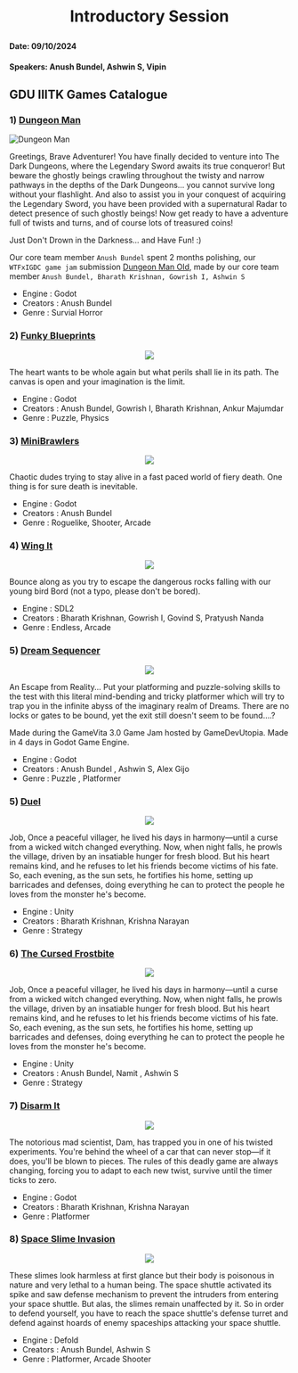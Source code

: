 
# <p align="center">Introductory Session </p>
#### Date: 09/10/2024 
#### Speakers: Anush Bundel, Ashwin S, Vipin


## GDU IIITK Games Catalogue
### 1) [Dungeon Man](https://electrocubic.itch.io/dungeon-man)
![Dungeon Man](Assets/DungeonManNew.png)

Greetings, Brave Adventurer! You have finally decided to venture into The Dark Dungeons, where the Legendary Sword awaits its true conqueror! But beware the ghostly beings crawling throughout the twisty and narrow pathways in the depths of the Dark Dungeons... you cannot survive long without your flashlight. And also to assist you in your conquest of acquiring the Legendary Sword, you have been provided with a supernatural Radar to detect presence of such ghostly beings! Now get ready to have a adventure full of twists and turns, and of course lots of treasured coins!

Just Don't Drown in the Darkness... and Have Fun! :)

Our core team member `Anush Bundel` spent 2 months polishing, our `WTFxIGDC game jam` submission [Dungeon Man Old](https://bharathk33.itch.io/radar-game), made by our core team member `Anush Bundel, Bharath Krishnan, Gowrish I, Ashwin S`
- Engine : Godot
- Creators : Anush Bundel
- Genre : Survial Horror

### 2) [Funky Blueprints](https://bharathk33.itch.io/funkyblueprints)
<p align="center">
 <img src = "Assets/Funky%20Blueprints.png"> </img>
</p>

The heart wants to be whole again but what perils shall lie in its path. The canvas is open and your imagination is the limit.

- Engine : Godot
- Creators : Anush Bundel, Gowrish I, Bharath Krishnan, Ankur Majumdar
- Genre : Puzzle, Physics

### 3) [MiniBrawlers](https://electrocubic.itch.io/mini-brawlers)
<p align="center">
 <img src = "Assets/MiniBrawlers.png"> </img>
</p>

Chaotic dudes trying to stay alive in a fast paced world of fiery death. One thing is for sure death is inevitable.

- Engine : Godot
- Creators : Anush Bundel
- Genre : Roguelike, Shooter, Arcade

### 4) [Wing It](https://bharathk33.itch.io/wingit)
<p align="center">
 <img src = "Assets/WingIt.jpg"> </img>
</p>

Bounce along as you try to escape the dangerous rocks falling with our young bird Bord (not a typo, please don't be bored).

- Engine : SDL2
- Creators : Bharath Krishnan, Gowrish I, Govind S, Pratyush Nanda
- Genre : Endless, Arcade 

### 5) [Dream Sequencer](https://electrocubic.itch.io/dream-sequencer)
<p align="center">
 <img src = "Assets/DreamSequencer.png"> </img>
</p>

An Escape from Reality...
Put your platforming and puzzle-solving skills to the test with this literal mind-bending and tricky platformer which will try to trap you in the infinite abyss of the imaginary realm of Dreams. There are no locks or gates to be bound, yet the exit still doesn't seem to be found....?

Made during the GameVita 3.0 Game Jam hosted by GameDevUtopia. Made in 4 days in Godot Game Engine.

- Engine : Godot
- Creators : Anush Bundel , Ashwin S, Alex Gijo 
- Genre : Puzzle , Platformer 

### 5) [Duel](https://bharathk33.itch.io/duel)
<p align="center">
 <img src = "Assets/Duel.png"> </img>
</p>

Job, Once a peaceful villager, he lived his days in harmony—until a curse from a wicked witch changed everything. Now, when night falls, he prowls the village, driven by an insatiable hunger for fresh blood. But his heart remains kind, and he refuses to let his friends become victims of his fate. So, each evening, as the sun sets, he fortifies his home, setting up barricades and defenses, doing everything he can to protect the people he loves from the monster he's become.

- Engine : Unity
- Creators : Bharath Krishnan, Krishna Narayan 
- Genre : Strategy



### 6) [The Cursed Frostbite](https://electrocubic.itch.io/the-cursed-frostbite)
<p align="center">
 <img src = "Assets/CursedFrostbite.png"> </img>
</p>

Job, Once a peaceful villager, he lived his days in harmony—until a curse from a wicked witch changed everything. Now, when night falls, he prowls the village, driven by an insatiable hunger for fresh blood. But his heart remains kind, and he refuses to let his friends become victims of his fate. So, each evening, as the sun sets, he fortifies his home, setting up barricades and defenses, doing everything he can to protect the people he loves from the monster he's become.

- Engine : Unity
- Creators : Anush Bundel, Namit , Ashwin S
- Genre : Strategy

### 7) [Disarm It](https://bharathk33.itch.io/disarm-it)
<p align="center">
 <img src = "Assets/DisarmIt.jpg"> </img>
</p>

The notorious mad scientist, Dam, has trapped you in one of his twisted experiments. You're behind the wheel of a car that can never stop—if it does, you'll be blown to pieces. The rules of this deadly game are always changing, forcing you to adapt to each new twist, survive until the timer ticks to zero.

- Engine : Godot
- Creators : Bharath Krishnan, Krishna Narayan 
- Genre : Platformer

### 8) [Space Slime Invasion](https://electrocubic.itch.io/space-slime-invasion)
<p align="center">
 <img src = "Assets/SpaceSlimeInvasion.png"> </img>
</p>

These slimes look harmless at first glance but their body is poisonous in nature and very lethal to a human being. The space shuttle activated its spike and saw defense mechanism to prevent the intruders from entering your space shuttle. But alas, the slimes remain unaffected by it. So in order to defend yourself, you have to reach the space shuttle's defense turret and defend against hoards of enemy spaceships attacking your space shuttle.

- Engine : Defold 
- Creators : Anush Bundel, Ashwin S 
- Genre : Platformer, Arcade Shooter